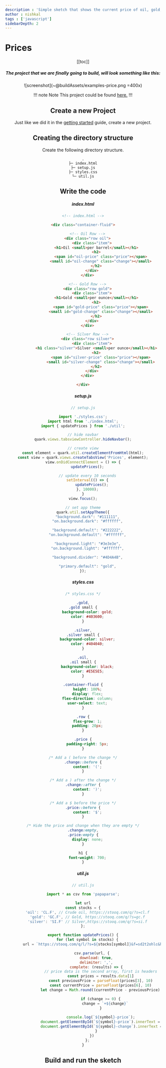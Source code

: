 ```yaml
---
description : 'Simple sketch that shows the current price of oil, gold, and silver using the STOOQ API.'
author : nishkal
tags : ['javascript']
sidebarDepth: 2
---
```


# Prices

<Header />

[[toc]]

##### The project that we are finally going to build, will look something like this:

![screenshot](~@buildAssets/examples-price.png =400x)

!!! note Note
This project could be found [here.](https://github.com/Nishkalkashyap/Quark-samples/tree/master/examples/prices)
!!!

## Create a new Project
Just like we did it in the [getting started](/guide/getting-started.md) guide, create a new project.

## Creating the directory structure
Create the following directory structure.
```
.
├─ index.html
├─ setup.js
├─ styles.css
└─ util.js
```

## Write the code

##### index.html
```html
<!-- index.html -->

<div class="container-fluid">

	<!-- Oil Row -->
	<div class="row oil">
		<div class="item">
			<h1>Oil <small>per barrel</small></h1>
			<h2>
				<span id="oil-price" class="price"></span>
				<small id="oil-change" class="change"></small>
			</h2>
		</div>
	</div>

	<!-- Gold Row -->
	<div class="row gold">
		<div class="item">
			<h1>Gold <small>per ounce</small></h1>
			<h2>
				<span id="gold-price" class="price"></span>
				<small id="gold-change" class="change"></small>
			</h2>
		</div>
	</div>

	<!-- Silver Row -->
	<div class="row silver">
		<div class="item">
			<h1 class="silver">Silver <small>per ounce</small></h1>
			<h2>
				<span id="silver-price" class="price"></span>
				<small id="silver-change" class="change"></small>
			</h2>
		</div>
	</div>

</div>
```
##### setup.js
```js
// setup.js

import './styles.css';
import html from './index.html';
import { updatePrices } from './util';

// hide navbar
quark.views.tabsviewController.hideNavbar();

// create view
const element = quark.util.createElementFromHtml(html);
const view = quark.views.createTabsView('Prices', element);
view.onDidConnectElement = () => {
    updatePrices();

    // update every 10 seconds
    setInterval(() => {
        updatePrices();
    }, 10000);
}
view.focus();

// set app theme
quark.util.setAppTheme({
    "background.dark": "#111111",
    "on.background.dark": "#ffffff",

    "background.default": "#222222",
    "on.background.default": "#ffffff",

    "background.light": "#3e3e3e",
    "on.background.light": "#ffffff",

    "background.divider": "#4D4A4B",

    "primary.default": "gold",
});
```

##### styles.css
```css
/* styles.css */

.gold,
.gold small {
    background-color: gold;
    color: #403600;
}

.silver,
.silver small {
    background-color: silver;
    color: #404040;
}

.oil,
.oil small {
    background-color: black;
    color: #E5E5E5;
}

.container-fluid {
    height: 100%;
    display: flex;
    flex-direction: column;
    user-select: text;
}

.row {
    flex-grow: 1;
    padding: 20px;
}

.price {
    padding-right: 5px;
}

/* Add a ( before the change */
.change::before {
    content: '(';
}

/* Add a ) after the change */
.change::after {
    content: ')';
}

/* Add a $ before the price */
.price::before {
    content: '$';
}

/* Hide the price and change when they are empty */
.change:empty,
.price:empty {
    display: none;
}

h1 {
    font-weight: 700;
}
```

##### util.js
```js
// util.js

import * as csv from 'papaparse';

let url
const stocks = {
    'oil': 'CL.F', // Crude oil, https://stooq.com/q/?s=cl.f
    'gold': 'GC.F', // Gold, https://stooq.com/q/?s=gc.f
    'silver': 'SI.F' // Silver,https://stooq.com/q/?s=si.f
};

export function updatePrices() {
    for (let symbol in stocks) {
        url = `https://stooq.com/q/l/?s=${stocks[symbol]}&f=sd2t2ohlc&h&e=csv`

        csv.parse(url, {
            download: true,
            delimiter: ',',
            complete: (results) => {
                // price data is the second array, first is headers
                const prices = results.data[1]
                const previousPrice = parseFloat(prices[3], 10)
                const currentPrice = parseFloat(prices[6], 10)
                let change = Math.round((currentPrice - previousPrice) * 100) / 100

                if (change >= 0) {
                    change = `+${change}`
                }
                
                console.log(`${symbol}-price`);
                document.getElementById(`${symbol}-price`).innerText = (currentPrice.toLocaleString());
                document.getElementById(`${symbol}-change`).innerText = (change)
            }
        })
    };
}
```

## Build and run the sketch